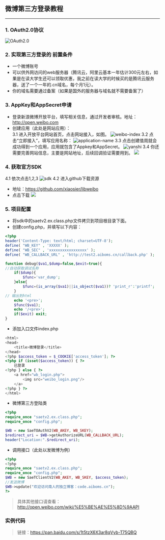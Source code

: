 ## 微博第三方登录教程
____________
### 1. OAuth2.0协议
![OAuth2.0](http://osawa5fm6.bkt.clouddn.com/fef669f1ee8cad4438cc4ddbe2642df5.png)

### 2. 实现第三方登录的 前置条件
- 一个微博账号
- 可以供外网访问的web服务器（腾讯云，阿里云基本一年估计300元左右，如果是在读大学生还可以领取优惠，我之前在读大学的时候买的是腾讯云服务器，送了一个一年的.cn域名，每个月1元）。
- 你的域名需要通过备案（如果是国外的服务器与域名就不需要备案了）

### 3. AppKey和AppSecret申请
- 登录新浪微博开放平台，填写相关信息，通过开发者审核。地址：http://open.weibo.com
- 创建应用（此处是网站应用）：      
3.1 进入开放平台网站首页，点击网站接入，如图。
![weibo-index](http://osawa5fm6.bkt.clouddn.com/588e0d9fd3cb5f6fda59c2ae3b21aac0.png)
3.2 点击“立即接入”，填写应用名称：
![application-name](http://osawa5fm6.bkt.clouddn.com/761defa7881fcf117b69824ea3701932.png)
3.3 点击创建值周就会成功得到一个应用，应用就包含了Appkey和AppSecret。
![yanshi](http://osawa5fm6.bkt.clouddn.com/65396424790519d04a74899c44aa839c.png)
3.4 你还需要完善网站信息，主要是网站地址，后续回调验证需要用到。
![](http://osawa5fm6.bkt.clouddn.com/09548ba75515d28c3a2e1e78332abfb3.png)

### 4. 获取官方SDK
4.1 依次点击1,2,3
![sdk](http://osawa5fm6.bkt.clouddn.com/a73df12024a4501546ccfb4430ec4e30.png)
4.2 进入github下载资源
- 地址：https://github.com/xiaosier/libweibo
- 点击下载
![](http://osawa5fm6.bkt.clouddn.com/72c4e484776d31988f1bdc64e37677dc.png)

### 5. 项目配置
- 将sdk中的saetv2.ex.class.php文件拷贝到项目根目录下面。
- 创建config.php，并填写以下内容：
```php
<?php
header('Content-Type: text/html; charset=UTF-8');
define( "WB_KEY" , 'XXXXX' );
define( "WB_SEC" , 'xxxxxxxxxxxxxxxxx' );
define( "WB_CALLBACK_URL" , 'http://test2.aiboms.cn/callback.php' );

function debug($va1,$dump=false,$exit=true){
//自动获取调试名称
    if($dump){
        $func='var_dump';
    }else{
        $func=(is_array($va1)||is_object($va1))? 'print_r':'printf';
    }
// 输出到html
    echo '<pre>';
    $func($va1);
    echo '/<pre>';
    if($exit) exit;
}
```
- 添加入口文件index.php
```php
<html>
<head>
	<title>微博登录</title>
</head>
<?php $access_token = $_COOKIE['access_token']; ?>
<?php if (isset($access_token)) { ?>
	已登录
<?php } else { ?>
	<a href="wb_login.php">
		<img src="weibo_login.png"/>
	</a>
<?php } ?>
</html>
```
- 微博第三方登陆类
```php
<?php
require_once "saetv2.ex.class.php";
require_once "config.php";

$WB = new SaeTOAuthV2(WB_AKEY, WB_SKEY);
$redirect_uri = $WB->getAuthorizeURL(WB_CALLBACK_URL);
header("Location:".$redirect_uri);
```
- 调用接口（此处以发微博为例）
```php
<?php
<?php
require_once "saetv2.ex.class.php";
require_once "config.php";
$WB = new SaeTClientV2(WB_AKEY, WB_SKEY, $access_token);
//发送微博
$WB->update("欢迎访问南人的独立博客：code.aiboms.cn");
?>
```
> 具体其他接口请查看：http://open.weibo.com/wiki/%E5%BE%AE%E5%8D%9AAPI

### 实例代码
> 链接：https://pan.baidu.com/s/1t5tzX6X3ar8qVyb-T75QBQ
